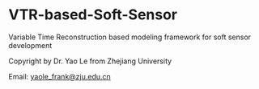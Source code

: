 # VTR-based-Soft-Sensor
Variable Time Reconstruction based modeling framework for soft sensor development

Copyright by Dr. Yao Le from Zhejiang University

Email: yaole_frank@zju.edu.cn
